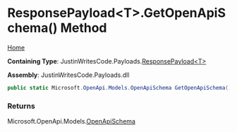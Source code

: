 # ResponsePayload\<T\>\.GetOpenApiSchema\(\) Method

[Home](../../../README.md)

**Containing Type**: JustinWritesCode\.Payloads\.[ResponsePayload\<T\>](../README.md)

**Assembly**: JustinWritesCode\.Payloads\.dll

```csharp
public static Microsoft.OpenApi.Models.OpenApiSchema GetOpenApiSchema()
```

### Returns

Microsoft\.OpenApi\.Models\.[OpenApiSchema](https://docs.microsoft.com/en-us/dotnet/api/microsoft.openapi.models.openapischema)

